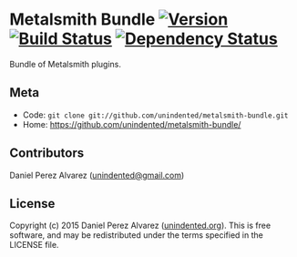 # Metalsmith Bundle [![Version](https://img.shields.io/npm/v/metalsmith-bundle.svg)](https://www.npmjs.com/package/metalsmith-bundle) [![Build Status](https://img.shields.io/travis/unindented/metalsmith-bundle.svg)](http://travis-ci.org/unindented/metalsmith-bundle) [![Dependency Status](https://img.shields.io/gemnasium/unindented/metalsmith-bundle.svg)](https://gemnasium.com/unindented/metalsmith-bundle)

Bundle of Metalsmith plugins.


## Meta

* Code: `git clone git://github.com/unindented/metalsmith-bundle.git`
* Home: <https://github.com/unindented/metalsmith-bundle/>


## Contributors

Daniel Perez Alvarez ([unindented@gmail.com](mailto:unindented@gmail.com))


## License

Copyright (c) 2015 Daniel Perez Alvarez ([unindented.org](https://unindented.org/)). This is free software, and may be redistributed under the terms specified in the LICENSE file.
